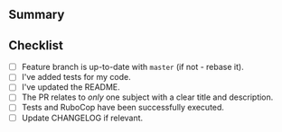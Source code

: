## Summary

## Checklist

* [ ] Feature branch is up-to-date with `master` (if not - rebase it).
* [ ] I've added tests for my code.
* [ ] I've updated the README.
* [ ] The PR relates to *only* one subject with a clear title and description.
* [ ] Tests and RuboCop have been successfully executed.
* [ ] Update CHANGELOG if relevant.
